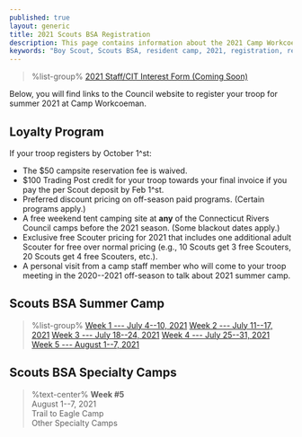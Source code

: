 ```yaml
---
published: true
layout: generic
title: 2021 Scouts BSA Registration
description: This page contains information about the 2021 Camp Workcoeman season.
keywords: "Boy Scout, Scouts BSA, resident camp, 2021, registration, reservation"
---
```


> %list-group%
> <a href="https://campworkcoeman.org/" class="list-group-item">2021 Staff/CIT Interest Form (Coming Soon)</a>

Below, you will find links to the Council website to register your troop for summer 2021 at Camp Workcoeman.

## Loyalty Program

If your troop registers by October 1^st:

- The $50 campsite reservation fee is waived.
- $100 Trading Post credit for your troop towards your final invoice if you pay the per Scout deposit by Feb 1^st.
- Preferred discount pricing on off-season paid programs. (Certain programs apply.) 
- A free weekend tent camping site at **any** of the Connecticut Rivers Council camps before the 2021 season. (Some blackout dates apply.) 
- Exclusive free Scouter pricing for 2021 that includes one additional adult Scouter for free over normal pricing (e.g., 10 Scouts get 3 free Scouters, 20 Scouts get 4 free Scouters, etc.).
- A personal visit from a camp staff member who will come to your troop meeting in the 2020--2021 off-season to talk about 2021 summer camp. 

## Scouts BSA Summer Camp

> %list-group%
> <a href="https://scoutingevent.com/066-2021sitereservations" class="list-group-item">Week 1 --- July 4--10, 2021</a>
> <a href="https://scoutingevent.com/066-2021sitereservations" class="list-group-item">Week 2 --- July 11--17, 2021</a>
> <a href="https://scoutingevent.com/066-2021sitereservations" class="list-group-item">Week 3 --- July 18--24, 2021</a>
> <a href="https://scoutingevent.com/066-2021sitereservations" class="list-group-item">Week 4 --- July 25--31, 2021</a>
> <a href="https://scoutingevent.com/066-2021sitereservations" class="list-group-item">Week 5 --- August 1--7, 2021</a>

## Scouts BSA Specialty Camps

> %text-center%
> **Week #5**<br/>
> August 1--7, 2021<br/>
> Trail to Eagle Camp<br/>
> Other Specialty Camps

